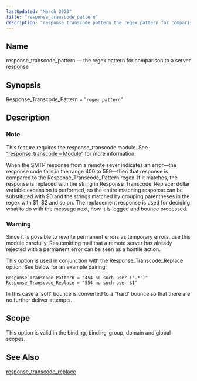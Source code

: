 ```yaml
---
lastUpdated: "March 2020"
title: "response_transcode_pattern"
description: "response transcode pattern the regex pattern for comparison to a server response Response Transcode Pattern regex pattern This feature requires the response transcode module See Section 14 58 response transcode Module for more information When the SMTP response from a remote sever indicates an error the response code falls in..."
---
```


<a name="conf.ref.response_transcode_pattern"></a> 
## Name

response_transcode_pattern — the regex pattern for comparison to a server response

## Synopsis

Response_Transcode_Pattern = "*`regex_pattern`*"

<a name="idp11207296"></a> 
## Description

### Note

This feature requires the response_transcode module. See [“response_transcode – Module”](/momentum/3/3-reference/3-reference-modules-response-transcode) for more information.

When the SMTP response from a remote sever indicates an error—the response code falls in the range 400 to 599—then that response is compared to the Response_Transcode_Pattern regex. If it matches, the response is replaced with the string in Response_Transcode_Replace; dollar variable expansion is performed, so the entire matching response can be substituted with $0 and the strings matched by grouping parentheses in the regex with $1, $2 and so on. The replacement response is used for deciding what to do with the message next, how it is logged and bounce processed.

### Warning

Since it is possible to rewrite permanent errors as temporary errors, use this module carefully. Resubmitting mail that a remote server has already rejected with a permanent error can be seen as a hostile action.

This option is used in conjunction with the Response_Transcode_Replace option. See below for an example pairing:

```
Response_Transcode_Pattern = "454 no such user ('.*')"
Response_Transcode_Replace = "554 no such user $1"
```

In this case a 'soft' bounce is converted to a "hard' bounce so that there are no further deliver attempts.

<a name="idp11213648"></a> 
## Scope

This option is valid in the binding, binding_group, domain and global scopes.

<a name="idp11215328"></a> 
## See Also

[response_transcode_replace](/momentum/3/3-reference/3-reference-conf-ref-response-transcode-replace)
